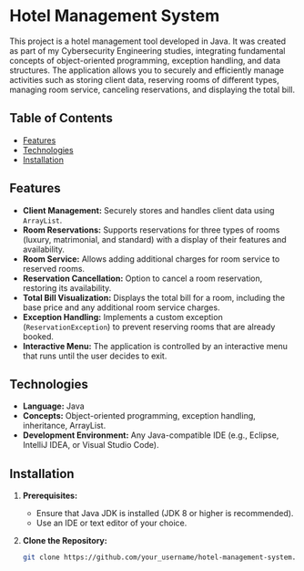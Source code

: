 # Hotel Management System

This project is a hotel management tool developed in Java. It was created as part of my Cybersecurity Engineering studies, integrating fundamental concepts of object-oriented programming, exception handling, and data structures. The application allows you to securely and efficiently manage activities such as storing client data, reserving rooms of different types, managing room service, canceling reservations, and displaying the total bill.

## Table of Contents

- [Features](#features)
- [Technologies](#technologies)
- [Installation](#installation)

## Features

- **Client Management:** Securely stores and handles client data using `ArrayList`.
- **Room Reservations:** Supports reservations for three types of rooms (luxury, matrimonial, and standard) with a display of their features and availability.
- **Room Service:** Allows adding additional charges for room service to reserved rooms.
- **Reservation Cancellation:** Option to cancel a room reservation, restoring its availability.
- **Total Bill Visualization:** Displays the total bill for a room, including the base price and any additional room service charges.
- **Exception Handling:** Implements a custom exception (`ReservationException`) to prevent reserving rooms that are already booked.
- **Interactive Menu:** The application is controlled by an interactive menu that runs until the user decides to exit.

## Technologies

- **Language:** Java
- **Concepts:** Object-oriented programming, exception handling, inheritance, ArrayList.
- **Development Environment:** Any Java-compatible IDE (e.g., Eclipse, IntelliJ IDEA, or Visual Studio Code).

## Installation

1. **Prerequisites:**
   - Ensure that Java JDK is installed (JDK 8 or higher is recommended).
   - Use an IDE or text editor of your choice.

2. **Clone the Repository:**
   ```bash
   git clone https://github.com/your_username/hotel-management-system.git
